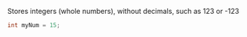  Stores integers (whole numbers), without decimals, such as 123 or -123
 ```csharp
int myNum = 15;
```